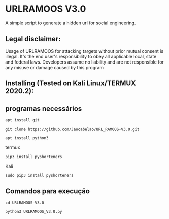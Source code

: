# URLRAMOOS V3.0

A simple script to generate a hidden url for social engineering.


## Legal disclaimer:

Usage of URLRAMOOS for attacking targets without prior mutual consent is illegal. It's the end user's responsibility to obey all applicable local, state and federal laws. Developers assume no liability and are not responsible for any misuse or damage caused by this program 
## Installing (Tested on Kali Linux/TERMUX 2020.2):

## programas necessários
```
apt install git
```
```
git clone https://github.com/Jaocabelao/URL_RAMOOS-V3.0.git
```
```
apt install python3
```
termux
```
pip3 install pyshorteners
```
Kali
```
sudo pip3 install pyshorteners
```

## Comandos para execução
```
cd URLRAMOOS-V3.0
```
```
python3 URLRAMOOS_V3.0.py
```

